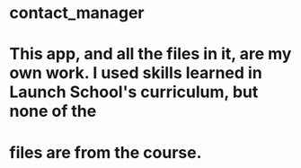 # contact_manager
# This app, and all the files in it, are my own work. I used skills learned in Launch School's curriculum, but none of the 
# files are from the course.
